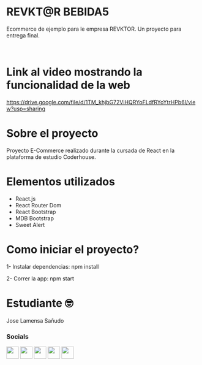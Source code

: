 # REVKT@R BEBIDA5

Ecommerce de ejemplo para le empresa REVKTOR. Un proyecto para entrega final.


<br />

# Link al video mostrando la funcionalidad de la web

https://drive.google.com/file/d/1TM_khjbG72ViHQRYoFLdfRYoYtrHPb6I/view?usp=sharing

# Sobre el proyecto

Proyecto E-Commerce realizado durante la cursada de React en la plataforma de estudio Coderhouse.

# Elementos utilizados
- React.js
- React Router Dom
- React Bootstrap
- MDB Bootstrap
- Sweet Alert

# Como iniciar el proyecto? 

1- Instalar dependencias:
npm install

2- Correr la app:
npm start



# Estudiante 🤓

Jose Lamensa Sañudo

### Socials

<p align="left"> <a href="https://www.facebook.com/joselamensa12" target="_blank" rel="noreferrer"><img src="https://raw.githubusercontent.com/danielcranney/readme-generator/main/public/icons/socials/facebook.svg" width="32" height="32" /></a> <a href="https://www.github.com/joselamensa" target="_blank" rel="noreferrer"><img src="https://raw.githubusercontent.com/danielcranney/readme-generator/main/public/icons/socials/github.svg" width="32" height="32" /></a> <a href="http://www.instagram.com/joselamensa" target="_blank" rel="noreferrer"><img src="https://raw.githubusercontent.com/danielcranney/readme-generator/main/public/icons/socials/instagram.svg" width="32" height="32" /></a> <a href="https://www.linkedin.com/in/jose-lamensa-6a29b8236/" target="_blank" rel="noreferrer"><img src="https://raw.githubusercontent.com/danielcranney/readme-generator/main/public/icons/socials/linkedin.svg" width="32" height="32" /></a> <a href="https://www.twitter.com/joselamensa" target="_blank" rel="noreferrer"><img src="https://raw.githubusercontent.com/danielcranney/readme-generator/main/public/icons/socials/twitter.svg" width="32" height="32" /></a></p>


